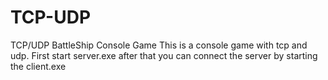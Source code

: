 # TCP-UDP
TCP/UDP BattleShip Console Game
This is a console game with tcp and udp.
First start server.exe after that you can connect the server by starting the client.exe
